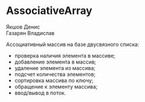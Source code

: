 # AssociativeArray
Якшов Денис  
Газарян Владислав

Ассоциативный массив на базе двусвязного списка:
* проверка наличия элемента в массиве;
* добавление элемента в массив;
* удаление элемента из массива;
* подсчет количества  элементов;
* сортировка массива по ключу;
* обращение к элементу массива;
* ввод/вывод в поток.

